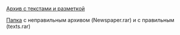 [Архив с текстами и разметкой](https://yadi.sk/d/puHJXFjUVhk3MQ)

[Папка](https://yadi.sk/d/zyRzDe1YWwYl1w) с неправильным архивом (Newspaper.rar) и с правильным (texts.rar)
